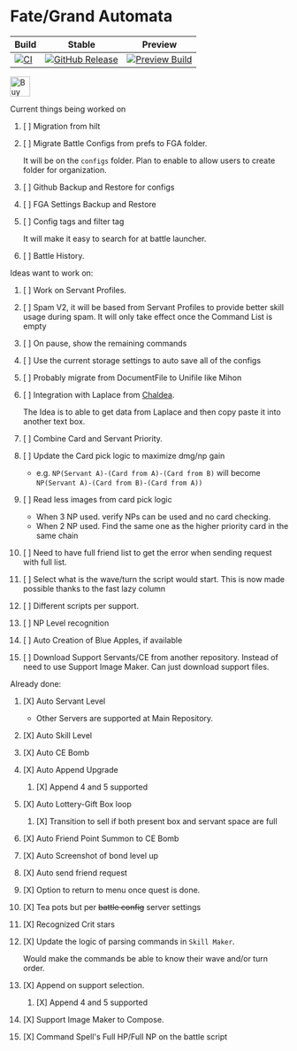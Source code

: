 # Fate/Grand Automata

| Build                                                                                                                                                       | Stable                                                                                                                                                                 | Preview                                                                                                                                                               |
|-------------------------------------------------------------------------------------------------------------------------------------------------------------|------------------------------------------------------------------------------------------------------------------------------------------------------------------------|-----------------------------------------------------------------------------------------------------------------------------------------------------------------------|
| [![CI](https://github.com/ArthurKun21/FGA-Preview/actions/workflows/ci.yml/badge.svg)](https://github.com/ArthurKun21/FGA-Preview/actions/workflows/ci.yml) | <a href="https://github.com/Fate-Grand-Automata/FGA/releases" target="_blank"><img alt="GitHub Release" src="https://img.shields.io/github/v/release/Fate-Grand-Automata/FGA?include_prereleases"></a> | [![Preview Build](https://img.shields.io/github/release/ArthurKun21/FGA-Preview-Build.svg?maxAge=3600&label=download)](https://github.com/ArthurKun21/FGA-Preview-Build/releases) |

<a href='https://ko-fi.com/arthurkun21' target='_blank'><img height='36' style='border:0px;height:36px;' src='https://storage.ko-fi.com/cdn/kofi2.png?v=3' border='0' alt='Buy Me a Coffee at ko-fi.com' /></a>

Current things being worked on

1. [ ] Migration from hilt
  
2. [ ] Migrate Battle Configs from prefs to FGA folder.

     It will be on the `configs` folder. Plan to enable to allow users to create folder for organization.
   
3. [ ] Github Backup and Restore for configs
  
4. [ ] FGA Settings Backup and Restore
  
5. [ ] Config tags and filter tag

     It will make it easy to search for at battle launcher.

6. [ ] Battle History.

Ideas want to work on:

1. [ ] Work on Servant Profiles.
   
2. [ ] Spam V2, it will be based from Servant Profiles to provide better skill usage during spam. It will only take effect once the Command List is empty

3. [ ] On pause, show the remaining commands
   
4. [ ] Use the current storage settings to auto save all of the configs
   
5. [ ] Probably migrate from DocumentFile to Unifile like Mihon

6. [ ] Integration with Laplace from [Chaldea](https://github.com/chaldea-center/chaldea).

    The Idea is to able to get data from Laplace and then copy paste it into another text box.

7. [ ] Combine Card and Servant Priority.

8. [ ] Update the Card pick logic to maximize dmg/np gain
    - e.g. `NP(Servant A)-(Card from A)-(Card from B)` will become `NP(Servant A)-(Card from B)-(Card from A))`

9. [ ] Read less images from card pick logic
    - When 3 NP used. verify NPs can be used and no card checking.
    - When 2 NP used. Find the same one as the higher priority card in the same chain

10. [ ] Need to have full friend list to get the error when sending request with full list.
    
11. [ ] Select what is the wave/turn the script would start. This is now made possible thanks to the fast lazy column

12. [ ] Different scripts per support.

13. [ ] NP Level recognition

14. [ ] Auto Creation of Blue Apples, if available
  
15. [ ] Download Support Servants/CE from another repository. Instead of need to use Support Image Maker. Can just download support files.

Already done:

1. [X] Auto Servant Level
    - Other Servers are supported at Main Repository.

2. [X] Auto Skill Level

3. [X] Auto CE Bomb

4. [X] Auto Append Upgrade
    1. [X] Append 4 and 5 supported

5. [X] Auto Lottery-Gift Box loop
    1. [X] Transition to sell if both present box and servant space are full
       
6. [X] Auto Friend Point Summon to CE Bomb

7. [X] Auto Screenshot of bond level up

8. [X] Auto send friend request

9. [X] Option to return to menu once quest is done.

10. [X] Tea pots but per ~~battle config~~ server settings

11. [X] Recognized Crit stars
    
12. [X] Update the logic of parsing commands in `Skill Maker`.

    Would make the commands be able to know their wave and/or turn order.

13. [X] Append on support selection.
    1. [X] Append 4 and 5 supported

14. [X] Support Image Maker to Compose.

15. [X] Command Spell's Full HP/Full NP on the battle script

